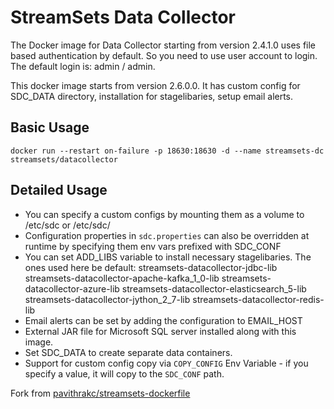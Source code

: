 # StreamSets Data Collector

The Docker image for Data Collector starting from version 2.4.1.0 uses file based authentication by default. So you need to use user account to login. The default login is: admin / admin.

This docker image starts from version 2.6.0.0. It has custom config for SDC_DATA directory, installation for stagelibaries, setup email alerts.

Basic Usage
-----------
`docker run --restart on-failure -p 18630:18630 -d --name streamsets-dc streamsets/datacollector`

Detailed Usage
--------------
*   You can specify a custom configs by mounting them as a volume to /etc/sdc or /etc/sdc/<specific config>
*   Configuration properties in `sdc.properties` can also be overridden at runtime by specifying them env vars prefixed
    with SDC_CONF
*   You can set ADD_LIBS variable to install necessary stagelibaries. 
	The ones used here be default: 
	streamsets-datacollector-jdbc-lib
	streamsets-datacollector-apache-kafka_1_0-lib
	streamsets-datacollector-azure-lib
	streamsets-datacollector-elasticsearch_5-lib
	streamsets-datacollector-jython_2_7-lib
	streamsets-datacollector-redis-lib
*   Email alerts can be set by adding the configuration to EMAIL_HOST
*   External JAR file for Microsoft SQL server installed along with this image. 
*   Set SDC_DATA to create separate data containers. 
*	Support for custom config copy via `COPY_CONFIG` Env Variable - if you specify a value, it will copy to the `SDC_CONF` path.


Fork from [pavithrakc/streamsets-dockerfile
](https://hub.docker.com/r/pavithrakc/streamsets-dockerfile)